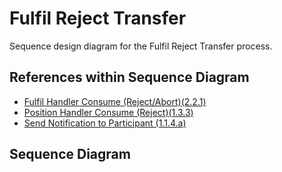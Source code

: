 # Fulfil Reject Transfer

Sequence design diagram for the Fulfil Reject Transfer process.

## References within Sequence Diagram

* [Fulfil Handler Consume \(Reject/Abort\)\(2.2.1\)](2.2.1-fulfil-reject-handler.md)
* [Position Handler Consume \(Reject\)\(1.3.3\)](../reject-abort/1.3.3-abort-position-handler-consume.md)
* [Send Notification to Participant \(1.1.4.a\)](../notifications/1.1.4.a-send-notification-to-participant-v1.1.md)

## Sequence Diagram

